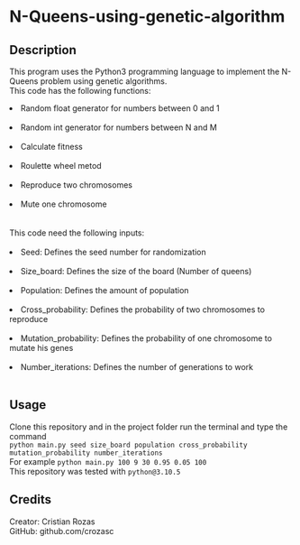 # N-Queens-using-genetic-algorithm

## Description

This program uses the Python3 programming language to implement the N-Queens problem using genetic algorithms.<br>
This code has the following functions:<br>
<li>Random float generator for numbers between 0 and 1</li><br>
<li>Random int generator for numbers between N and M</li><br>
<li>Calculate fitness</li><br>
<li>Roulette wheel metod</li><br>
<li>Reproduce two chromosomes</li><br>
<li>Mute one chromosome</li><br><br>
This code need the following inputs:<br><br>
<li>Seed: Defines the seed number for randomization</li><br>
<li>Size_board: Defines the size of the board (Number of queens)</li><br>
<li>Population: Defines the amount of population</li><br>
<li>Cross_probability: Defines the probability of two chromosomes to reproduce</li><br>
<li>Mutation_probability: Defines the probability of one chromosome to mutate his genes</li><br>
<li>Number_iterations: Defines the number of generations to work</li><br>

## Usage
Clone this repository and in the project folder run the terminal and type the command <br>
`python main.py seed size_board population cross_probability mutation_probability number_iterations`<br>
For example `python main.py 100 9 30 0.95 0.05 100`<br>
This repository was tested with `python@3.10.5`<br>

## Credits

Creator: Cristian Rozas <br>
GitHub: github.com/crozasc
